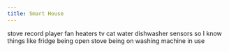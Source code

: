 ```yaml
---
title: Smart House
---
```


stove
record player
fan
heaters
tv
cat water
dishwasher
sensors so I know things like
fridge being open
stove being on
washing machine in use
